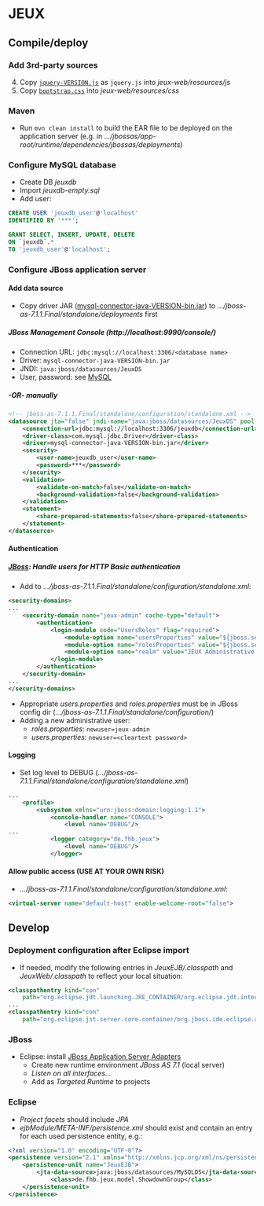 # JEUX

## Compile/deploy

### Add 3rd-party sources

4. Copy [`jquery-VERSION.js`](http://jquery.com/) as `jquery.js` into _jeux-web/resources/js_
5. Copy [`bootstrap.css`](http://getbootstrap.com/) into _jeux-web/resources/css_

### Maven

- Run `mvn clean install` to build the EAR file to be deployed on the application server (e.g. in _.../jbossas/app-root/runtime/dependencies/jbossas/deployments_)

### Configure MySQL database

- Create DB _jeuxdb_
- Import _jeuxdb-empty.sql_
- Add user:

```sql
CREATE USER 'jeuxdb_user'@'localhost'
IDENTIFIED BY '***';

GRANT SELECT, INSERT, UPDATE, DELETE
ON `jeuxdb`.*
TO 'jeuxdb_user'@'localhost';
```

### Configure JBoss application server

#### Add data source
- Copy driver JAR ([mysql-connector-java-VERSION-bin.jar](http://dev.mysql.com/downloads/connector/j/)) to  _.../jboss-as-7.1.1.Final/standalone/deployments_ first

##### JBoss Management Console (http://localhost:9990/console/)
- Connection URL: `jdbc:mysql://localhost:3306/<database name>`
- Driver: `mysql-connector-java-VERSION-bin.jar`
- JNDI: `java:jboss/datasources/JeuxDS`
- User, password: see <a href="#mysql-add-user">MySQL</a>


##### -OR- manually

```xml
<!-- jboss-as-7.1.1.Final/standalone/configuration/standalone.xml -->
<datasource jta="false" jndi-name="java:jboss/datasources/JeuxDS" pool-name="JeuxDS" enabled="true" use-ccm="false">
    <connection-url>jdbc:mysql://localhost:3306/jeuxdb</connection-url>
    <driver-class>com.mysql.jdbc.Driver</driver-class>
    <driver>mysql-connector-java-VERSION-bin.jar</driver>
    <security>
        <user-name>jeuxdb_user</user-name>
        <password>***</password>
    </security>
    <validation>
        <validate-on-match>false</validate-on-match>
        <background-validation>false</background-validation>
    </validation>
    <statement>
        <share-prepared-statements>false</share-prepared-statements>
    </statement>
</datasource>
```


#### Authentication

##### [JBoss](http://www.jboss.org/jbossas/downloads): Handle users for HTTP Basic authentication

- Add to _.../jboss-as-7.1.1.Final/standalone/configuration/standalone.xml_:

```xml
<security-domains>
...
    <security-domain name="jeux-admin" cache-type="default">
        <authentication>
            <login-module code="UsersRoles" flag="required">
                <module-option name="usersProperties" value="${jboss.server.config.dir}/users.properties"/>
                <module-option name="rolesProperties" value="${jboss.server.config.dir}/roles.properties"/>
                <module-option name="realm" value="JEUX Administrative view"/>
            </login-module>
        </authentication>
    </security-domain>
...
</security-domains>
```

- Appropriate _users.properties_ and _roles.properties_ must be in JBoss config dir (_.../jboss-as-7.1.1.Final/standalone/configuration/_)
- Adding a new administrative user:
    - _roles.properties_: `newuser=jeux-admin`
    - _users.properties_: `newuser=<cleartext password>`

#### Logging

- Set log level to DEBUG (_.../jboss-as-7.1.1.Final/standalone/configuration/standalone.xml_)

```xml
...
    <profile>
        <subsystem xmlns="urn:jboss:domain:logging:1.1">
            <console-handler name="CONSOLE">
                <level name="DEBUG"/>
...
            <logger category="de.fhb.jeux">
                <level name="DEBUG"/>
            </logger>
```

#### Allow public access (USE AT YOUR OWN RISK)

- _.../jboss-as-7.1.1.Final/standalone/configuration/standalone.xml_:
```xml
<virtual-server name="default-host" enable-welcome-root="false">
```


## Develop

### Deployment configuration after Eclipse import

- If needed, modify the following entries in _JeuxEJB/.classpath_ and _JeuxWeb/.classpath_ to reflect your local situation:

```xml
<classpathentry kind="con"
    path="org.eclipse.jdt.launching.JRE_CONTAINER/org.eclipse.jdt.internal.debug.ui.launcher.StandardVMType/java-7-openjdk-i386">
...
<classpathentry kind="con"
    path="org.eclipse.jst.server.core.container/org.jboss.ide.eclipse.as.core.server.runtime.runtimeTarget/JBoss 7.1 Runtime 1">
```

### JBoss

- Eclipse: install [JBoss Application Server Adapters](http://download.jboss.org/jbosstools/updates/webtools/kepler/)
    - Create new runtime environment _JBoss AS 7.1_ (local server)
    - _Listen on all interfaces..._
    - Add as _Targeted Runtime_ to projects

### Eclipse


- _Project facets_ should include _JPA_
- _ejbModule/META-INF/persistence.xml_ should exist and contain an entry for each used persistence entity, e.g.:

```xml
<?xml version="1.0" encoding="UTF-8"?>
<persistence version="2.1" xmlns="http://xmlns.jcp.org/xml/ns/persistence" xmlns:xsi="http://www.w3.org/2001/XMLSchema-instance" xsi:schemaLocation="http://xmlns.jcp.org/xml/ns/persistence http://xmlns.jcp.org/xml/ns/persistence/persistence_2_1.xsd">
	<persistence-unit name="JeuxEJB">
		<jta-data-source>java:jboss/datasources/MySQLDS</jta-data-source>
        	<class>de.fhb.jeux.model.ShowdownGroup</class>
	</persistence-unit>
</persistence>
```

